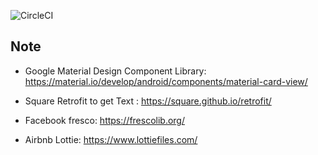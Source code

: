 ![CircleCI](https://circleci.com/gh/zhaonian/Ureka-Lite.svg?style=shield&circle-token=b618ebcdb6af9367cb7c5a724ccd64668b311945)
## Note

* Google Material Design Component Library: https://material.io/develop/android/components/material-card-view/

* Square Retrofit to get Text : https://square.github.io/retrofit/

* Facebook fresco: https://frescolib.org/ 

* Airbnb Lottie: https://www.lottiefiles.com/
